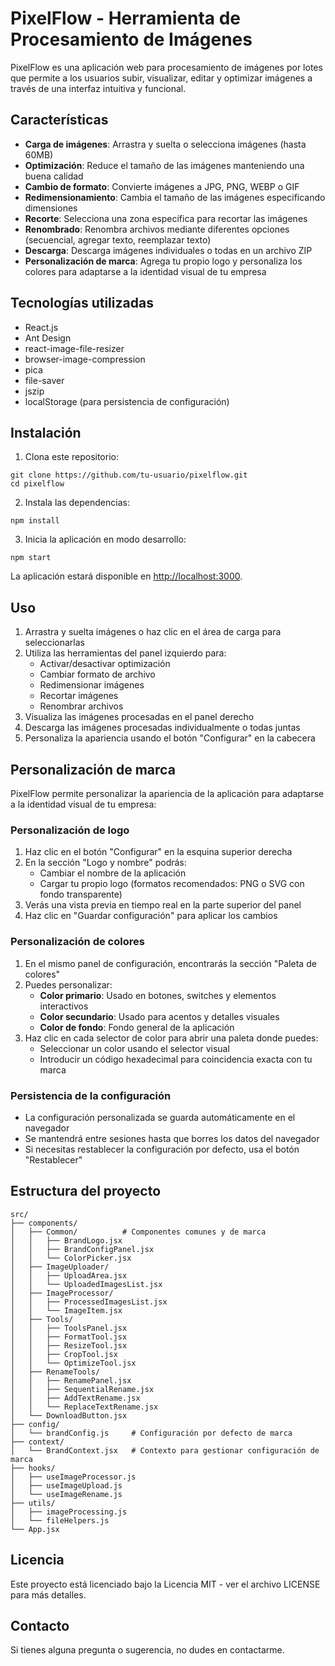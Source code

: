 # PixelFlow - Herramienta de Procesamiento de Imágenes

PixelFlow es una aplicación web para procesamiento de imágenes por lotes que permite a los usuarios subir, visualizar, editar y optimizar imágenes a través de una interfaz intuitiva y funcional.

## Características

- **Carga de imágenes**: Arrastra y suelta o selecciona imágenes (hasta 60MB)
- **Optimización**: Reduce el tamaño de las imágenes manteniendo una buena calidad
- **Cambio de formato**: Convierte imágenes a JPG, PNG, WEBP o GIF
- **Redimensionamiento**: Cambia el tamaño de las imágenes especificando dimensiones
- **Recorte**: Selecciona una zona específica para recortar las imágenes
- **Renombrado**: Renombra archivos mediante diferentes opciones (secuencial, agregar texto, reemplazar texto)
- **Descarga**: Descarga imágenes individuales o todas en un archivo ZIP
- **Personalización de marca**: Agrega tu propio logo y personaliza los colores para adaptarse a la identidad visual de tu empresa

## Tecnologías utilizadas

- React.js
- Ant Design
- react-image-file-resizer
- browser-image-compression
- pica
- file-saver
- jszip
- localStorage (para persistencia de configuración)

## Instalación

1. Clona este repositorio:
```
git clone https://github.com/tu-usuario/pixelflow.git
cd pixelflow
```

2. Instala las dependencias:
```
npm install
```

3. Inicia la aplicación en modo desarrollo:
```
npm start
```

La aplicación estará disponible en [http://localhost:3000](http://localhost:3000).

## Uso

1. Arrastra y suelta imágenes o haz clic en el área de carga para seleccionarlas
2. Utiliza las herramientas del panel izquierdo para:
   - Activar/desactivar optimización
   - Cambiar formato de archivo
   - Redimensionar imágenes
   - Recortar imágenes
   - Renombrar archivos
3. Visualiza las imágenes procesadas en el panel derecho
4. Descarga las imágenes procesadas individualmente o todas juntas
5. Personaliza la apariencia usando el botón "Configurar" en la cabecera

## Personalización de marca

PixelFlow permite personalizar la apariencia de la aplicación para adaptarse a la identidad visual de tu empresa:

### Personalización de logo

1. Haz clic en el botón "Configurar" en la esquina superior derecha
2. En la sección "Logo y nombre" podrás:
   - Cambiar el nombre de la aplicación
   - Cargar tu propio logo (formatos recomendados: PNG o SVG con fondo transparente)
3. Verás una vista previa en tiempo real en la parte superior del panel
4. Haz clic en "Guardar configuración" para aplicar los cambios

### Personalización de colores

1. En el mismo panel de configuración, encontrarás la sección "Paleta de colores"
2. Puedes personalizar:
   - **Color primario**: Usado en botones, switches y elementos interactivos
   - **Color secundario**: Usado para acentos y detalles visuales
   - **Color de fondo**: Fondo general de la aplicación
3. Haz clic en cada selector de color para abrir una paleta donde puedes:
   - Seleccionar un color usando el selector visual
   - Introducir un código hexadecimal para coincidencia exacta con tu marca

### Persistencia de la configuración

- La configuración personalizada se guarda automáticamente en el navegador
- Se mantendrá entre sesiones hasta que borres los datos del navegador
- Si necesitas restablecer la configuración por defecto, usa el botón "Restablecer"

## Estructura del proyecto

```
src/
├── components/
│   ├── Common/          # Componentes comunes y de marca
│   │   ├── BrandLogo.jsx
│   │   ├── BrandConfigPanel.jsx
│   │   └── ColorPicker.jsx
│   ├── ImageUploader/
│   │   ├── UploadArea.jsx
│   │   └── UploadedImagesList.jsx
│   ├── ImageProcessor/
│   │   ├── ProcessedImagesList.jsx
│   │   └── ImageItem.jsx
│   ├── Tools/
│   │   ├── ToolsPanel.jsx
│   │   ├── FormatTool.jsx
│   │   ├── ResizeTool.jsx
│   │   ├── CropTool.jsx
│   │   └── OptimizeTool.jsx
│   ├── RenameTools/
│   │   ├── RenamePanel.jsx
│   │   ├── SequentialRename.jsx
│   │   ├── AddTextRename.jsx
│   │   └── ReplaceTextRename.jsx
│   └── DownloadButton.jsx
├── config/
│   └── brandConfig.js     # Configuración por defecto de marca
├── context/
│   └── BrandContext.jsx   # Contexto para gestionar configuración de marca
├── hooks/
│   ├── useImageProcessor.js
│   ├── useImageUpload.js
│   └── useImageRename.js
├── utils/
│   ├── imageProcessing.js
│   └── fileHelpers.js
└── App.jsx
```

## Licencia

Este proyecto está licenciado bajo la Licencia MIT - ver el archivo LICENSE para más detalles.

## Contacto

Si tienes alguna pregunta o sugerencia, no dudes en contactarme. 